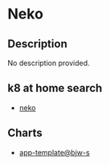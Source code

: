 # Neko

## Description

No description provided.

## k8 at home search

- [neko](https://nanne.dev/k8s-at-home-search/#/neko)

## Charts

- [app-template@bjw-s](https://bjw-s.github.io/helm-charts/)
